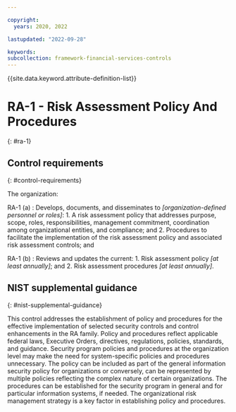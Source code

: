 ```yaml
---

copyright:
  years: 2020, 2022

lastupdated: "2022-09-28"

keywords: 
subcollection: framework-financial-services-controls
---
```


{{site.data.keyword.attribute-definition-list}}

         
# RA-1 - Risk Assessment Policy And Procedures
{: #ra-1}

## Control requirements
{: #control-requirements}

The organization:

RA-1 (a)
    : Develops, documents, and disseminates to _[organization-defined personnel or roles]_:
      1. A risk assessment policy that addresses purpose, scope, roles, responsibilities, management commitment, coordination among organizational entities, and compliance; and
      2. Procedures to facilitate the implementation of the risk assessment policy and associated risk assessment controls; and

RA-1 (b)
    : Reviews and updates the current:
      1. Risk assessment policy _[at least annually]_; and
      2. Risk assessment procedures _[at least annually]_.

## NIST supplemental guidance
{: #nist-supplemental-guidance}

This control addresses the establishment of policy and procedures for the effective implementation of selected security controls and control enhancements in the RA family. Policy and procedures reflect applicable federal laws, Executive Orders, directives, regulations, policies, standards, and guidance. Security program policies and procedures at the organization level may make the need for system-specific policies and procedures unnecessary. The policy can be included as part of the general information security policy for organizations or conversely, can be represented by multiple policies reflecting the complex nature of certain organizations. The procedures can be established for the security program in general and for particular information systems, if needed. The organizational risk management strategy is a key factor in establishing policy and procedures.



